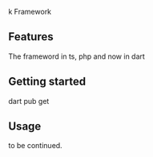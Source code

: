 k Framework

## Features

The frameword in ts, php and now in dart

## Getting started

dart pub get

## Usage

to be continued.